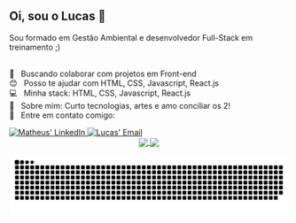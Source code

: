 ## Oi, sou o Lucas :wave:
Sou formado em Gestão Ambiental e desenvolvedor Full-Stack em treinamento ;) 

 <br/> :purple_heart: &nbsp; Buscando colaborar com projetos em Front-end
 <br/> :blush: &nbsp; Posso te ajudar com HTML, CSS, Javascript, React.js
 <br/> :computer: &nbsp; Minha stack: HTML, CSS, Javascript, React.js
 <br/> :speech_balloon:  &nbsp; Sobre mim: Curto tecnologias, artes e amo conciliar os 2!
 <br/> :email: &nbsp; Entre em contato comigo: 
 <br/> 

<a href="https://www.linkedin.com/in/luccaspiva">
   <img alt="Matheus' LinkedIn" src="https://img.shields.io/badge/LinkedIn-0077B5?style=for-the-badge&logo=linkedin&logoColor=white" />
</a>

<a href="mailto:lucas.p.dias@outlook.com"> 
<img alt="Lucas' Email" src="https://img.shields.io/badge/Gmail-D14836?style=for-the-badge&logo=gmail&logoColor=white" />
</a>

<br/>
<div  align="center"> 
  <a href="https://github.com/luccaspiva">
  <img height="150em"   align="center" src="https://github-readme-stats.vercel.app/api?username=luccaspiva&show_icons=true&theme=tokyonight&include_all_commits=true&count_private=true"/>
  <img height="150em"  align="center" src="https://github-readme-stats.vercel.app/api/top-langs/?username=luccaspiva&&layout=compact&hide=shell&theme=tokyonight"/>

  ![Snake animation](https://github.com/ellen2121/ellen2121/blob/output/github-contribution-grid-snake.svg)

</div>

